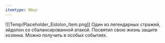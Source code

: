 ```yaml
---
itemtype: Яйцо
---
```

![[Temp/Placeholder_Eidolon_Item.png]]
Один из легендарных стражей, эйдолон со сбалансированной атакой. Посвятил свою жизнь защите хозяина. Можно получить в особых событиях.
